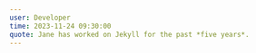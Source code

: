 ```yaml
---
user: Developer
time: 2023-11-24 09:30:00
quote: Jane has worked on Jekyll for the past *five years*. 
---
```

